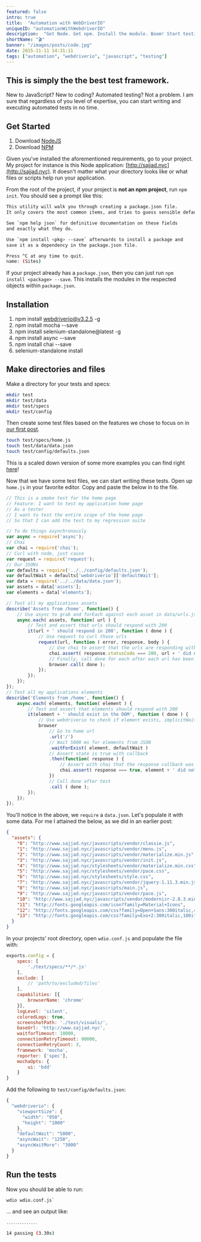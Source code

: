 ```yaml
---
featured: false
intro: true
title:  "Automation with WebDriverIO"
uniqueID: "automationWithWebdriverIO"
description:  "Get Node. Get npm. Install the module. Boom! Start testing anything from websites to native applications."
shortName: "🎬"
banner: "/images/posts/code.jpg"
date: 2015-11-11 14:31:11
tags: ["automation", "webdriverio", "javascript", "testing"]
---
```


## This is simply the the best test framework.

New to JavaScript? New to coding? Automated testing? Not a problem. I am sure that regardless of you level of expertise, you can start writing and executing automated tests in no time.

## Get Started

1. Download [NodeJS](https://nodejs.org/en/download/)
2. Download [NPM](https://www.npmjs.com/package/npm)

Given you've installed the aforementioned requirements, go to your project. My project for instance is this Node application: [http://sajjad.nyc](http://sajjad.nyc). It doesn't matter what your directory looks like or what files or scripts help run your application.

From the root of the project, if your project is **not an npm project**, run `npm init`. You should see a prompt like this:

```bash
This utility will walk you through creating a package.json file.
It only covers the most common items, and tries to guess sensible defaults.

See `npm help json` for definitive documentation on these fields
and exactly what they do.

Use `npm install <pkg> --save` afterwards to install a package and
save it as a dependency in the package.json file.

Press ^C at any time to quit.
name: (Sites)
```
If your project already has a `package.json`, then you can just run `npm install <package> --save`. This installs the modules in the respected objects within `package.json`.

## Installation

1. npm install webdriverio@v3.2.5 -g
2. npm install mocha --save
3. npm install selenium-standalone@latest -g
4. npm install async --save
5. npm install chai --save
6. selenium-standalone install

## Make directories and files

Make a directory for your tests and specs:

```bash
mkdir test
mkdir test/data
mkdir test/specs
mkdir test/config
```

Then create some test files based on the features we chose to focus on in [our first post](/posts/Blackbox-Testing-Client-Side-Dependencies/).

```bash
touch test/specs/home.js
touch test/data/data.json
touch test/config/defaults.json
```

This is a scaled down version of some more examples you can find right [here](https://github.com/sajjadhossain/twoPoint0/tree/master/test/specs/regression)!

Now that we have some test files, we can start writing these tests. Open up `home.js` in your favorite editor. Copy and paste the below in to the file.

```js
// This is a smoke test for the home page
// Feature: I want to test my application home page
// As a tester
// I want to test the entire scope of the home page
// So that I can add the test to my regression suite

// To do things asynchronously
var async = require('async');
// Chai
var chai = require('chai');
// Curl with node, just cause
var request = require('request');
// Our JSONs
var defaults = require('../../config/defaults.json');
var defaultWait = defaults['webdriverio']['defaultWait'];
var data = require('../../data/data.json');
var assets = data['assets'];
var elements = data['elements'];

// Test all my applications assets
describe('Assets from /home', function() {
    // Use async to grab and forEach against each asset in data/urls.json
    async.each( assets, function( url ) {
        // Test and assert that urls should respond with 200
        it(url + ' should respond in 200', function ( done ) {
            // Use request to curl those urls
            request(url, function ( error, response, body ) {
                // Use chai to assert that the urls are responding with a 200 via request module
                chai.assert( response.statusCode === 200, url + ' did not respond with 200');
                // Finally, call done for each after each url has been tested
                browser.call( done );
            });
        });
    });
});
// Test all my applications elements
describe('Elements from /home', function() {
    async.each( elements, function( element ) {
        // Test and assert that elements should respond with 200
        it(element + ' should exist in the DOM', function ( done ) {
            // Use webdriverio to check if element exists, implicitWaitFor
            browser
                // Go to home url
                .url('/')
                // Wait 5000 ms for elements from JSON
                .waitForExist( element, defaultWait )
                // Assert state is true with callback
                .then(function( response ) {
                    // Assert with chai that the response callback was true
                    chai.assert( response === true, element + ' did not return with true state in DOM');
                })
                // Call done after test
                .call ( done );
        });
    });
});
```

You'll notice in the above, we `require` a `data.json`. Let's populate it with some data. For me I attained the below, as we did in an earlier post:

```json
{
  "assets": {
    "0": "http://www.sajjad.nyc/javascripts/vendor/classie.js",
    "1": "http://www.sajjad.nyc/javascripts/vendor/menu.js",
    "2": "http://www.sajjad.nyc/javascripts/vendor/materialize.min.js",
    "3": "http://www.sajjad.nyc/javascripts/vendor/init.js",
    "4": "http://www.sajjad.nyc/stylesheets/vendor/materialize.min.css",
    "5": "http://www.sajjad.nyc/stylesheets/vendor/pace.css",
    "6": "http://www.sajjad.nyc/stylesheets/style.css",
    "7": "http://www.sajjad.nyc/javascripts/vendor/jquery-1.11.3.min.js",
    "8": "http://www.sajjad.nyc/javascripts/main.js",
    "9": "http://www.sajjad.nyc/javascripts/vendor/pace.js",
    "10": "http://www.sajjad.nyc/javascripts/vendor/modernizr-2.8.3.min.js",
    "11": "http://fonts.googleapis.com/icon?family=Material+Icons",
    "12": "http://fonts.googleapis.com/css?family=Open+Sans:300italic,400italic,600italic,700italic,400,300,600,700,800",
    "13": "http://fonts.googleapis.com/css?family=Exo+2:300italic,100italic,200italic,200,900italic,300,400,100,400italic,900"
  }
}
```

In your projects' root directory, open `wdio.conf.js` and populate the file with:

```js
exports.config = {
    specs: [
        './test/specs/**/*.js'
    ],
    exclude: [
        // 'path/to/excluded/files'
    ],
    capabilities: [{
        browserName: 'chrome'
    }],
    logLevel: 'silent',
    coloredLogs: true,
    screenshotPath: './test/visuals/',
    baseUrl: 'http://www.sajjad.nyc',
    waitforTimeout: 10000,
    connectionRetryTimeout: 90000,
    connectionRetryCount: 3,
    framework: 'mocha',
    reporter: ['spec'],
    mochaOpts: {
        ui: 'bdd'
    }
}
```

Add the following to `test/config/defaults.json`:

```js
{
  "webdriverio": {
    "viewportSize": {
      "width": "950",
      "height": "1000"
    },
    "defaultWait": "5000",
    "asyncWait": "1250",
    "asyncWaitMore": "3000"
  }
}
```

## Run the tests

Now you should be able to run:

```bash
wdio wdio.conf.js`
```

... and see an output like:

```bash
․․․․․․․․․․․․․․

14 passing (3.30s)
```
